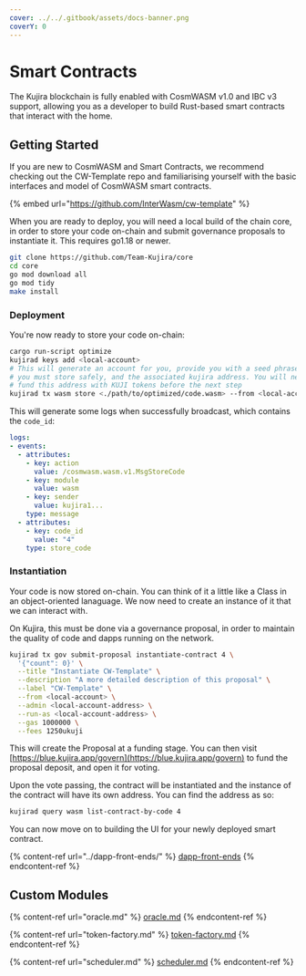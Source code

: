 ```yaml
---
cover: ../../.gitbook/assets/docs-banner.png
coverY: 0
---
```


# Smart Contracts

The Kujira blockchain is fully enabled with CosmWASM v1.0 and IBC v3 support, allowing you as a developer to build Rust-based smart contracts that interact with the home.

## Getting Started

If you are new to CosmWASM and Smart Contracts, we recommend checking out the CW-Template repo and familiarising yourself with the basic interfaces and model of CosmWASM smart contracts.&#x20;

{% embed url="https://github.com/InterWasm/cw-template" %}

When you are ready to deploy, you will need a local build of the chain core, in order to store your code on-chain and submit governance proposals to instantiate it. This requires go1.18 or newer.

```bash
git clone https://github.com/Team-Kujira/core
cd core
go mod download all
go mod tidy
make install
```

### Deployment

You're now ready to store your code on-chain:

```bash
cargo run-script optimize
kujirad keys add <local-account>
# This will generate an account for you, provide you with a seed phrase which 
# you must store safely, and the associated kujira address. You will need to 
# fund this address with KUJI tokens before the next step
kujirad tx wasm store <./path/to/optimized/code.wasm> --from <local-account>
```

This will generate some logs when successfully broadcast, which contains the `code_id`:&#x20;

```yaml
logs:
- events:
  - attributes:
    - key: action
      value: /cosmwasm.wasm.v1.MsgStoreCode
    - key: module
      value: wasm
    - key: sender
      value: kujira1...
    type: message
  - attributes:
    - key: code_id
      value: "4"
    type: store_code
```

### Instantiation

Your code is now stored on-chain. You can think of it a little like a Class in an object-oriented lanaguage. We now need to create an instance of it that we can interact with.&#x20;

On Kujira, this must be done via a governance proposal, in order to maintain the quality of code and dapps running on the network.&#x20;

```bash
kujirad tx gov submit-proposal instantiate-contract 4 \
  '{"count": 0}' \
  --title "Instantiate CW-Template" \
  --description "A more detailed description of this proposal" \
  --label "CW-Template" \
  --from <local-account> \
  --admin <local-account-address> \
  --run-as <local-account-address> \
  --gas 1000000 \
  --fees 1250ukuji
```

This will create the Proposal at a funding stage. You can then visit [https://blue.kujira.app/govern](https://blue.kujira.app/govern) to fund the proposal deposit, and open it for voting.

Upon the vote passing, the contract will be instantiated and the instance of the contract will have its own address. You can find the address as so:

```bash
kujirad query wasm list-contract-by-code 4
```

You can now move on to building the UI for your newly deployed smart contract.

{% content-ref url="../dapp-front-ends/" %}
[dapp-front-ends](../dapp-front-ends/)
{% endcontent-ref %}

## Custom Modules

{% content-ref url="oracle.md" %}
[oracle.md](oracle.md)
{% endcontent-ref %}

{% content-ref url="token-factory.md" %}
[token-factory.md](token-factory.md)
{% endcontent-ref %}

{% content-ref url="scheduler.md" %}
[scheduler.md](scheduler.md)
{% endcontent-ref %}
